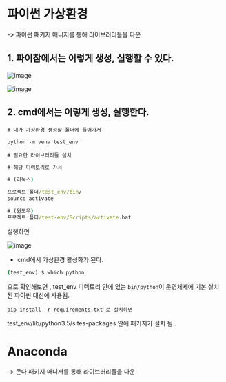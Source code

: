 

# 파이썬 가상환경 

-> 파이썬 패키지 매니저를 통해 라이브러리들을 다운

## 1. 파이참에서는 이렇게 생성, 실행할 수 있다. 

![image](https://user-images.githubusercontent.com/15938354/120762635-66a45280-c551-11eb-87c1-d892f5963b6a.png)


![image](https://user-images.githubusercontent.com/15938354/120757048-03afbd00-c54b-11eb-9ac7-11a49c089a1c.png)



## 2. cmd에서는 이렇게 생성, 실행한다.

```
# 내가 가상환경 생성할 폴더에 들어가서 

python -m venv test_env

# 필요한 라이브러리들 설치 

```

```cmd
# 해당 디렉토리로 가서 

# (리눅스)

프로젝트 폴더/test_env/bin/
source activate 

# (윈도우)
프로젝트 폴더/test-env/Scripts/activate.bat
```
실행하면 


![image](https://user-images.githubusercontent.com/15938354/120756899-d06d2e00-c54a-11eb-996a-733b8978a32d.png)



- cmd에서 가상환경 활성화가 된다.

```cmd
(test_env) $ which python
```
으로 확인해보면 , test_env 디렉토리 안에 있는 ```bin/python```이 운영체제에 기본 설치된 파이썬 대신에 사용됨.

```
pip install -r requirements.txt 로 설치하면 
```
test_env/lib/python3.5/sites-packages 안에 패키지가 설치 됨 .




# Anaconda

-> 콘다 패키지 매니저를 통해 라이브러리들을 다운


# 

